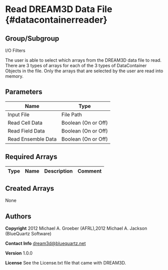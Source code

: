 Read DREAM3D Data File {#datacontainerreader}
====

## Group/Subgroup ##
I/O Filters


The user is able to select which arrays from the DREAM3D data file to read. There are 3 types of arrays for each of the 3
 types of DataContainer Objects in the file. Only the arrays that are selected by the user are read into memory.

## Parameters ## 

| Name | Type |
|------|------|
| Input File | File Path |
| Read Cell Data | Boolean (On or Off) |
| Read Field Data | Boolean (On or Off) |
| Read Ensemble Data | Boolean (On or Off) |

## Required Arrays ##

| Type | Name | Description | Comment |
|------|------|-------------|---------|

## Created Arrays ##
None


## Authors ##

**Copyright** 2012 Michael A. Groeber (AFRL),2012 Michael A. Jackson (BlueQuartz Software)

**Contact Info** dream3d@bluequartz.net

**Version** 1.0.0

**License**  See the License.txt file that came with DREAM3D.



